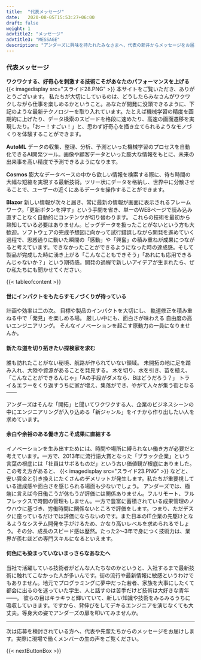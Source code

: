 ```yaml
---
title:  "代表メッセージ"
date:   2020-08-05T15:53:27+06:00
draft: false
weight: 1
advtitle2: "メッセージ"
advtitle3: "MESSAGE"
description: "アンダーズに興味を持たれたみなさまへ、代表の新井からメッセージをお届けします。"
---
```


### 代表メッセージ     
**ワクワクする、好奇心を刺激する技術こそがあなたのパフォーマンスを上げる**
{{< imagedisplay  src="スライド28.PNG"  >}}
本サイトをご覧いただき、ありがとうございます。
私たちが大切にしているのは、どうしたらみなさんがワクワクしながら仕事を楽しめるかということ。あなたが開発に没頭できるように、下記のような最新テクノロジーを取り入れています。たとえば機械学習の精度を画期的に上げたり、データ検索のスピードを格段に速めたり、高速の画面遷移を実現したり。「おー！すごい！」と、思わず好奇心を掻き立てられるようなモノづくりを体験することができます。

**AutoML**
データの収集、整理、分析、予測といった機械学習のプロセスを自動化できるAI開発ツール。画像や顧客データといった膨大な情報をもとに、未来の出来事を高い精度で予測できるようになります。

**Cosmos**
膨大なデータベースの中から欲しい情報を検索する際に、待ち時間の大幅な短縮を実現する最新技術。ツリー状にデータを格納し、世界中に分散させることで、ユーザーの近くにあるデータを操作することができます。

**Blazor**
新しい情報が次々と届き、常に最新の情報が画面に表示されるフレームワーク。「更新ボタンを押す」という手間を省き、単一のWEBページで読み込み直すことなく自動的にコンテンツが切り替わります。
これらの技術を最初から熟知している必要はありません。ビッグデータを扱ったことがないという方も大歓迎。ソフトウェアの完成予想図に向かって試行錯誤しながら開発を進めていく過程で、思惑通りに動いた瞬間の「感動」や「興奮」の積み重ねが成果につながると考えています。できなかったことができるようになった時の達成感。そして製品が完成した時に湧き上がる「こんなこともできそう」「あれにも応用できるんじゃないか？」という期待感。開発の過程で新しいアイデアが生まれたら、ぜひ私たちにも聞かせてください。

{{< tableofcontent >}}

 <!-- ![Image Not Available](../../ico_arw_page_anchor.webp)[**世にインパクトをもたらすモノづくりが待っている**](#世にインパクトをもたらすモノづくりが待っている)

![Image Not Available](../../ico_arw_page_anchor.webp)[**新たな道を切り拓きたい探検家を求む**](#新たな道を切り拓きたい探検家を求む)

![Image Not Available](../../ico_arw_page_anchor.webp)[**余白や余裕のある働き方こそ成果に直結する**](#余白や余裕のある働き方こそ成果に直結する)  

![Image Not Available](../../ico_arw_page_anchor.webp)[**何色にも染まっていないまっさらなあなたへ**](#何色にも染まっていないまっさらなあなたへ)  -->

#### 世にインパクトをもたらすモノづくりが待っている
計画や効率は二の次。
目標や製品のインパクトを大切にし、
軌道修正を積み重ねる中で「発見」を楽しめる場。
厳しい中にも、面白さが味わえる
自由度の高いエンジニアリング。
そんなイノベーションを起こす原動力の一員になりませんか。

#### 新たな道を切り拓きたい探検家を求む
誰も訪れたことがない秘境、航路が作られていない領域。 
未開拓の地に足を踏み入れ、大陸や資源があることを発見する。 
木を切り、水を引き、苗を植え、「こんなことができるんじゃ」「Aの手段がダメなら、Bはどうだろう？」 
トライ＆エラーをくり返すうちに家が増え、集落ができ、やがて人々が集う街となる―― 
 
アンダーズはそんな「開拓」と聞いてワクワクする人、企業のビジネスシーンの中にエンジニアリングが入り込める「新ジャンル」をイチから作り出したい人を求めています。 

#### 余白や余裕のある働き方こそ成果に直結する
イノベーションを生み出すためには、時間や場所に縛られない働き方が必要だと考えています。一方で、2013年に流行語大賞となった「ブラック企業」という言葉の根底には「社員はサボるものだ」という古い価値観が根底にありました。この考え方があると、
{{< imagedisplay  src="スライド23.PNG"  >}}
などと、安い賃金と引き換えにたくさんのデメリットが発生します。私たちが重要視している達成感や面白さを感じられる場面も少ないでしょう。 
アンダーズでは、極端に言えば今日働こうが休もうが評価には関係ありません。フルリモート、フルフレックスで時間の管理もしません。一方で豊富に蓄積されている成果管理のノウハウに基づき、労働時間に関係ないところで評価をします。つまり、ただデスクに座っているだけでは評価にならないのです。また日本のIT企業の先駆けとなるようなシステム開発を手がけるため、かなり高いレベルを求められるでしょう。その分、成長のスピード感は歴然。たった2〜3年で身につく技術力は、業界が羨むほどの専門スキルになるといえます。

#### 何色にも染まっていないまっさらなあなたへ
当社で活躍している技術者がどんな人たちなのかというと、入社するまで最新技術に触れてこなかった人が多いんです。街の流行や最新情報に敏感というわけでもありません。地元でプログラミングに夢中だった若者、家族を大事にしたくて都会に出るのを迷っていた学生、人と話すのは苦手だけど技術は大好きな青年――。
彼らの目はキラキラと輝いていて、新しい知識や技術をみるみるうちに吸収していきます。ですから、背伸びをしてデキるエンジニアを演じなくても大丈夫。等身大の姿でアンダーズの扉を叩いてみませんか。

---

次は応募を検討されている方へ、代表や先輩たちからのメッセージをお届けします。実際に現場で働くメンバーの生の声をご覧ください。

<!-- # &nbsp; &nbsp; &nbsp; &nbsp; &nbsp; &nbsp; &nbsp; &nbsp; &nbsp; box here -->
{{< nextButtonBox >}}
